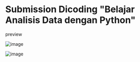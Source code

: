 # Submission Dicoding "Belajar Analisis Data dengan Python"
preview

![image](https://github.com/user-attachments/assets/fd042f8f-674e-43d5-babd-5eaaa0216d26)

![image](https://github.com/user-attachments/assets/68dbd190-6977-40e5-ba1a-b8a98b68c686)


